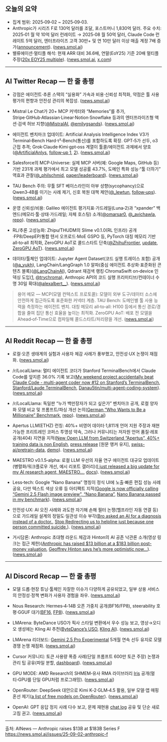 ## 오늘의 요약
- 집계 범위: 2025‑09‑02 ~ 2025‑09‑03.
- Anthropic가 시리즈 F로 130억 달러를 조달, 포스트머니 1,830억 달러. 주요 수치: 2025‑01 월 약 10억 달러 런레이트 → 2025‑08 월 50억 달러, Claude Code 런레이트 5억 달러, 엔터프라이즈 고객 30만+ 및 연 10만 달러 이상 매출 계정 7배 증가([announcement](https://www.anthropic.com/news/series-f)). ([news.smol.ai](https://news.smol.ai/issues/25-09-02-anthropic-f))
- 밸류에이션·멀티플 해석: 현재 ARR 대비 36.6배, 연말(EoY25) 기준 20배 멀티플 주장([20x EOY25 multiple](https://x.com/swyx/status/1951775849533038969)). ([news.smol.ai](https://news.smol.ai/issues/25-09-02-anthropic-f), [x.com](https://x.com/swyx/status/1951775849533038969))

---

## AI Twitter Recap — 한 줄 총평
- 강점은 에이전트·추론 스택의 “실용화” 가속과 비용·신뢰성 최적화, 약점은 툴 사용 평가의 편향과 안전성 관리의 복잡성. ([news.smol.ai](https://news.smol.ai/issues/25-09-02-anthropic-f))

- Mistral Le Chat가 20+ MCP 커넥터와 “Memories”를 추가, Stripe·GitHub·Atlassian·Linear·Notion·Snowflake 등과의 엔터프라이즈형 액션·검색 허브 지향([@MistralAI](https://twitter.com/MistralAI/status/1962881084183527932), [@emilygsands](https://twitter.com/emilygsands/status/1962857931839101296)). ([news.smol.ai](https://news.smol.ai/issues/25-09-02-anthropic-f))
- 에이전트 벤치마크 업데이트: Artificial Analysis Intelligence Index V3가 Terminal‑Bench Hard·τ²‑Bench(통신)를 포함하도록 확장. GPT‑5가 선두, o3 근접 추격; Grok·Claude·Kimi·gpt‑oss 계열이 툴콜/에이전트 과제에서 양호([@ArtificialAnlys](https://twitter.com/ArtificialAnlys/status/1962881314925023355), [follow‑up 1](https://twitter.com/ArtificialAnlys/status/1962882417852987586), [2](https://twitter.com/ArtificialAnlys/status/1962882687010193760)). ([news.smol.ai](https://news.smol.ai/issues/25-09-02-anthropic-f))
- Salesforce의 MCP‑Universe: 실제 MCP 서버(예: Google Maps, GitHub 등) 기반 231개 과제 평가에서 최고 모델 성공률 43.7%, 도메인 특화 성능·“툴 더하기” 역효과 관찰([@_philschmid](https://twitter.com/_philschmid/status/1962935890415599650), [paper/leaderboard](https://twitter.com/_philschmid/status/1962936199345582222)). ([news.smol.ai](https://news.smol.ai/issues/25-09-02-anthropic-f))
- TAU Bench 주의: 무툴 SFT 베이스라인이 아부 성향(sycophancy)으로 Qwen3‑4B를 이기는 사례 제기, 신호 복원 대책 제안([@_lewtun](https://twitter.com/_lewtun/status/1962891555421571316), [follow‑ups](https://twitter.com/_lewtun/status/1962891628688816317)). ([news.smol.ai](https://news.smol.ai/issues/25-09-02-anthropic-f))
- 운영 신뢰성/비용: Galileo 에이전트 평가지표·가드레일(Luna‑2)과 “xpander” 백엔드(메모리·툴·상태·가드레일; 자체 호스팅) 소개([@omarsar0](https://twitter.com/omarsar0/status/1962880974104014948), [@_avichawla](https://twitter.com/_avichawla/status/1962764993587564861), [repo](https://twitter.com/_avichawla/status/1962765005537059007)). ([news.smol.ai](https://news.smol.ai/issues/25-09-02-anthropic-f))
- RL/추론 고성능화: Zhipu/THUDM의 Slime v0.1.0(RL 인프라) 공개·FP8/DeepEP/통합 텐서 오프로드·MoE GSPO 등, PyTorch 대칭 메모리 기반 all‑to‑all 최적화, ZeroGPU AoT로 콜드스타트 단축([@ZhihuFrontier](https://twitter.com/ZhihuFrontier/status/1962751555591086226), [update](https://twitter.com/cloneofsimo/status/1962889777570787723), [ZeroGPU AoT](https://twitter.com/RisingSayak/status/1962844485118996545)). ([news.smol.ai](https://news.smol.ai/issues/25-09-02-anthropic-f))
- 데이터/툴체인 업데이트: Jupyter Agent Dataset(코드 실행 트레이스 포함) 공개([@a_yukh](https://twitter.com/a_yukh/status/1962911097452683710)), LangChain/LangGraph 1.0 알파(중심 에이전트 추상화·표준화된 콘텐츠 블록)([@LangChainAI](https://twitter.com/LangChainAI/status/1962934869065191457)), Qdrant 재검색 랭킹·ChromaSwift on‑device 인덱싱 도입([1](https://twitter.com/qdrant_engine/status/1962876567362617445), [@trychroma](https://twitter.com/trychroma/status/1962917927382122857)), Anthropic API의 코드 실행 프리미티브/컨테이너 수명 30일 확대([@alexalbert__](https://twitter.com/alexalbert__/status/1962912152555225296)). ([news.smol.ai](https://news.smol.ai/issues/25-09-02-anthropic-f))

> 용어 메모 — MCP(모델 컨텍스트 프로토콜): 모델이 외부 도구/데이터 소스에 안전하게 접근하도록 표준화한 커넥터 계층. TAU Bench: 도메인별 툴 사용 능력을 측정하는 에이전트 벤치. 대칭 메모리 all‑to‑all: H100 등에서 통신 경로/경합을 줄여 집단 통신 효율을 높이는 최적화. ZeroGPU AoT: 배포 전 모델을 Ahead‑of‑Time으로 컴파일해 콜드스타트/처리량을 개선. ([news.smol.ai](https://news.smol.ai/issues/25-09-02-anthropic-f))

---

## AI Reddit Recap — 한 줄 총평
- 로컬·오픈 생태계의 실험과 사용자 체감 사례가 풍부했고, 안전성·UX 논쟁이 재점화. ([news.smol.ai](https://news.smol.ai/issues/25-09-02-anthropic-f))

- /r/LocalLlama: 멀티 에이전트 코더가 Stanford TerminalBench에서 Claude Code를 앞지른 36.0% 기록 보고([My weekend project accidentally beat Claude Code - multi-agent coder now #12 on Stanford’s TerminalBench](https://www.reddit.com/r/LocalLLaMA/comments/1n6bihk/my_weekend_project_accidentally_beat_claude_code/), [Stanford/Laude TerminalBench](https://www.tbench.ai/), [Danau5tin/multi-agent-coding-system](https://github.com/Danau5tin/multi-agent-coding-system)). ([news.smol.ai](https://news.smol.ai/issues/25-09-02-anthropic-f))
- /r/LocalLlama: 독일판 “누가 백만장자가 되고 싶은가” 벤치마크 공개, 로컬 양자화 모델 비교 및 프롬프트/파싱 개선 논의([German “Who Wants to Be a Millionaire” Benchmark](https://i.redd.it/fbl0eolgmomf1), [repo](https://github.com/ikiruneo/millionaire-bench)). ([news.smol.ai](https://news.smol.ai/issues/25-09-02-anthropic-f))
- Apertus LLM(ETHZ) 런칭: 40%+ 비영어 데이터·1,811개 언어 지원 주장과 재현 가능한 프리트레인 코퍼스 투명성 약속, 그러나 커뮤니티는 저자원 언어 품질·레포 공개(404) 지연을 지적([New Open LLM from Switzerland “Apertus”, 40%+ training data is non English](https://www.reddit.com/r/MachineLearning/comments/1n6lbaj/new_open_llm_from_switzerland_apertus_40_training/), [press release](https://ethz.ch/en/news-and-events/eth-news/news/2025/09/anthropic-raises-13b-at-183b.html) [원문 앵커 유지], [swiss-ai/pretrain-data](https://github.com/swiss-ai/pretrain-data), [demo](https://chat.publicai.co/)). ([news.smol.ai](https://news.smol.ai/issues/25-09-02-anthropic-f))
- MAESTRO v0.1.5‑alpha: 로컬 LLM 우선의 자율 연구 에이전트 대규모 업데이트(병렬화/워크플로우 개선, 예시 리포트 갤러리)([I just released a big update for my AI research agent, MAESTRO…](https://www.reddit.com/r/LocalLLaMA/comments/1n6lcu9/i_just_released_a_big_update_for_my_ai_research/), [docs](https://murtaza-nasir.github.io/maestro/)). ([news.smol.ai](https://news.smol.ai/issues/25-09-02-anthropic-f))
- Less‑tech: Google “Nano Banana” 명칭이 정식 UI에 노출·빠른 편집 성능 사례 공유, 다만 텍스트 색상 오류 등 아티팩트 지적([Google is now officially calling “Gemini 2.5 Flash image preview”, “Nano Banana”](https://i.redd.it/h0jr0x2qkmmf1), [Nano Banana passed in my benchmark](https://i.redd.it/z49gij8q8mmf1)). ([news.smol.ai](https://news.smol.ai/issues/25-09-02-anthropic-f))
- 안전성·UX: AI 오진 사례와 과도한 자기해 손해 필터 논쟁(헬프라인 자동 연결 등)으로 가드레일 설계의 정밀도·일관성 이슈 부각([Bro asked an AI for a diagnosis instead of a doctor.](https://i.redd.it/l3z7t3f3gomf1), [Stop Redirecting us to helpline just because one person committed suicide.](https://i.redd.it/0e3y7mmzpomf1)). ([news.smol.ai](https://news.smol.ai/issues/25-09-02-anthropic-f))
- 거시담론: Anthropic 초대형 라운드 체감과 Hinton의 AI 공존 낙관론 소개(영상 링크는 접근 제한)([Anthropic has raised $13 billion at a $183 billion post-money valuation](https://i.redd.it/nqwx7yq4wmmf1), [Geoffrey Hinton says he’s more optimistic now…](https://v.redd.it/j61qai9kmsmf1)). ([news.smol.ai](https://news.smol.ai/issues/25-09-02-anthropic-f))

---

## AI Discord Recap — 한 줄 총평
- 모델 드롭·현장 튜닝·툴체인 자잘한 이슈가 다양하게 공유되었고, 일부 상용 서비스의 안정성·정책 변화가 사용자 경험을 좌우. ([news.smol.ai](https://news.smol.ai/issues/25-09-02-anthropic-f))

- Nous Research: Hermes‑4‑14B 오픈 가중치 공개(BF16/FP8), steerability 호평·GGUF 대기([BF16](https://huggingface.co/NousResearch/Hermes-4-14B), [FP8](https://huggingface.co/NousResearch/Hermes-4-14B-FP8)). ([news.smol.ai](https://news.smol.ai/issues/25-09-02-anthropic-f))
- LMArena: ByteDance USO가 픽사 스타일 변환에서 우수 성능 보고, 영상→오디오 생성에는 Kling AI 추천([ByteDance’s USO](https://huggingface.co/ByteDance/USO), [Kling AI](https://kling.ai)). ([news.smol.ai](https://news.smol.ai/issues/25-09-02-anthropic-f))
- LMArena 리더보드: [Gemini 2.5 Pro Experimental](https://ai.google.dev/gemini-api/docs/models/gemini#gemini-2.5-pro-experimental) 5개월 연속 선두 유지로 모델 경쟁 논쟁 재점화. ([news.smol.ai](https://news.smol.ai/issues/25-09-02-anthropic-f))
- Cursor 커뮤니티: 토큰 사용량 폭증 사례(단일 프롬프트 600만 토큰 주장) 논쟁과 관리 팁 공유(파일 분할, [dashboard](https://cursor.com/)). ([news.smol.ai](https://news.smol.ai/issues/25-09-02-anthropic-f))
- GPU MODE: AMD Research의 SHMEM‑유사 RMA 라이브러리 [Iris](https://github.com/ROCm/iris) 공개(멀티‑GPU를 단일 GPU처럼 프로그래밍). ([news.smol.ai](https://news.smol.ai/issues/25-09-02-anthropic-f))
- OpenRouter: DeepSeek 대안으로 Kimi K‑2·GLM‑4.5 활용, 일부 모델·앱 매핑 혼선 제기([a list of free models on OpenRouter](https://openrouter.ai)). ([news.smol.ai](https://news.smol.ai/issues/25-09-02-anthropic-f))
- OpenAI: GPT 응답 정지 사례 다수 보고, 문제 재현용 [chat log](https://chatgpt.com) 공유 및 단순 새로고침 권고. ([news.smol.ai](https://news.smol.ai/issues/25-09-02-anthropic-f))

---

출처: AINews — Anthropic raises $13B at $183B Series F https://news.smol.ai/issues/25-09-02-anthropic-f
